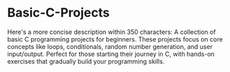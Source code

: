 # Basic-C-Projects
Here's a more concise description within 350 characters:  A collection of basic C programming projects for beginners. These projects focus on core concepts like loops, conditionals, random number generation, and user input/output. Perfect for those starting their journey in C, with hands-on exercises that gradually build your programming skills.
